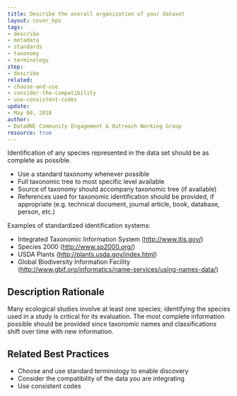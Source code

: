 ```yaml
---
title: Describe the overall organization of your dataset
layout: cover_bps
tags:
- describe
- metadata
- standards
- taxonomy
- terminology
step:
- describe
related:
- choose-and-use
- consider-the-compatibility
- use-consistent-codes
update:
- May 08, 2018
author:
- DataONE Community Engagement & Outreach Working Group
resource: true
---
```




Identification of any species represented in the data set should be as complete as possible.

- Use a standard taxonomy whenever possible
- Full taxonomic tree to most specific level available
- Source of taxonomy should accompany taxonomic tree (if available)
- References used for taxonomic identification should be provided, if appropriate (e.g. technical document, journal article, book, database, person, etc.)

Examples of standardized identification systems:

- Integrated Taxonomic Information System (http://www.itis.gov/)
- Species 2000 (http://www.sp2000.org/)
- USDA Plants (http://plants.usda.gov/index.html)
- Global Biodiversity Information Facility (http://www.gbif.org/informatics/name-services/using-names-data/)

## Description Rationale

Many ecological studies involve at least one species; identifying the species used in a study is critical for its evaluation. The most complete information possible should be provided since taxonomic names and classifications shift over time with new information.

## Related Best Practices

- Choose and use standard terminology to enable discovery
- Consider the compatibility of the data you are integrating
- Use consistent codes
